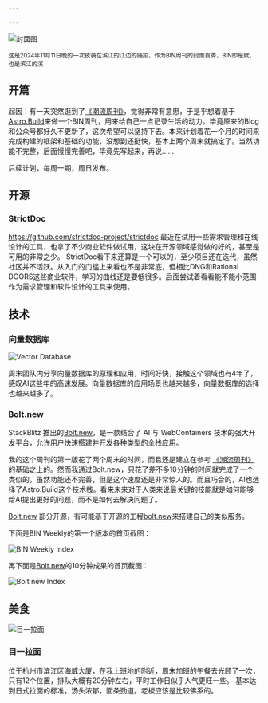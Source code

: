 ```yaml
---

---
```


![封面图](/images/d/img-8848.webp)


<small>这是2024年11月11日晚的一次夜骑在滨江的江边的随拍，作为BIN周刊的封面首秀，BIN即是斌，也是滨江的滨</small>

## 开篇
起因：有一天突然逛到了[《潮流周刊》](https://weekly.tw93.fun)，觉得非常有意思，于是乎想着基于[Astro.Build](https://astro.build)来做一个BIN周刊，用来给自己一点记录生活的动力。毕竟原来的Blog和公众号都好久不更新了，这次希望可以坚持下去。本来计划着花一个月的时间来完成构建的框架和基础的功能，没想到还挺快，基本上两个周末就搞定了。当然功能不完整，后面慢慢完善吧，毕竟先写起来，再说……

后续计划，每周一期，周日发布。

## 开源

### StrictDoc

<https://github.com/strictdoc-project/strictdoc> 最近在试用一些需求管理和在线设计的工具，也拿了不少商业软件做试用，这块在开源领域感觉做的好的，甚至是可用的非常之少。 StrictDoc看下来还算是一个可以的，至少项目还在迭代，虽然社区并不活跃。从入门的门槛上来看也不是非常底，但相比DNG和Rational DOORS这些商业软件，学习的曲线还是要低很多。后面尝试着看看能不能小范围作为需求管理和软件设计的工具来使用。


## 技术

### 向量数据库

![Vector Database](/images/d/vector-database-241123.webp)

周末团队内分享向量数据库的原理和应用，时间好快，接触这个领域也有4年了，感叹AI这些年的高速发展。向量数据库的应用场景也越来越多，向量数据库的选择也越来越多了。

### Bolt.new

StackBlitz 推出的[Bolt․new](https://bolt.new)，是一款结合了 AI 与 WebContainers 技术的强大开发平台，允许用户快速搭建并开发各种类型的全栈应用。

我的这个周刊的第一版花了两个周末的时间，而且还是建立在参考 [《潮流周刊》](https://weekly.tw93.fun)的基础之上的。然而我通过Bolt.new，只花了差不多10分钟的时间就完成了一个类似的，虽然功能还不完善，但是这个速度还是非常惊人的。而且巧合的，AI也选择了Astro.Build这个技术栈。看来未来对于人类来说最关键的技能就是如何能够给AI提出更好的问题，而不是如何去解决问题了。

[Bolt․new](https://bolt.new) 部分开源，有可能基于开源的工程[bolt.new](https://github.com/stackblitz/bolt.new)来搭建自己的类似服务。

下面是BIN Weekly的第一个版本的首页截图：

![BIN Weekly Index](/images/d/223049-bin-weekly.webp)

再下面是[Bolt․new](https://bolt.new)的10分钟成果的首页截图：

![Bolt new Index](/images/d/222143-bolt.new.webp)

## 美食
![目一拉面](/images/d/img-8877.webp)

### 目一拉面

位于杭州市滨江区海威大厦，在我上班地的附近，周末加班的午餐去光顾了一次，只有12个位置，排队大概有20分钟左右，平时工作日似乎人气更旺一些。
基本达到日式拉面的标准，汤头浓郁，面条劲道。老板应该是比较佛系的。
